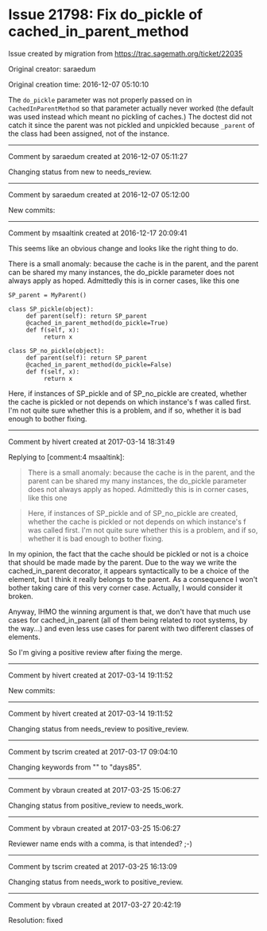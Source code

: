 # Issue 21798: Fix do_pickle of cached_in_parent_method

Issue created by migration from https://trac.sagemath.org/ticket/22035

Original creator: saraedum

Original creation time: 2016-12-07 05:10:10

The `do_pickle` parameter was not properly passed on in `CachedInParentMethod` so that parameter actually never worked (the default was used instead which meant no pickling of caches.)
The doctest did not catch it since the parent was not pickled and unpickled because `_parent` of the class had been assigned, not of the instance.


---

Comment by saraedum created at 2016-12-07 05:11:27

Changing status from new to needs_review.


---

Comment by saraedum created at 2016-12-07 05:12:00

New commits:


---

Comment by msaaltink created at 2016-12-17 20:09:41

This seems like an obvious change and looks like the right thing to do.

There is a small anomaly: because the cache is in the parent, and the parent can be shared my many instances, the do_pickle parameter does not always apply as hoped.  Admittedly this is in corner cases, like this one

```
SP_parent = MyParent()

class SP_pickle(object):
     def parent(self): return SP_parent
     @cached_in_parent_method(do_pickle=True)
     def f(self, x):
          return x

class SP_no_pickle(object):
     def parent(self): return SP_parent
     @cached_in_parent_method(do_pickle=False)
     def f(self, x):
          return x
```


Here, if instances of SP_pickle and of SP_no_pickle are created, whether the cache is pickled or not depends on which instance's f was called first.  I'm not quite sure whether this is a problem, and if so, whether it is bad enough to bother fixing.


---

Comment by hivert created at 2017-03-14 18:31:49

Replying to [comment:4 msaaltink]:
> There is a small anomaly: because the cache is in the parent, and the parent can be shared my many instances, the do_pickle parameter does not always apply as hoped.  Admittedly this is in corner cases, like this one

> Here, if instances of SP_pickle and of SP_no_pickle are created, whether the cache is pickled or not depends on which instance's f was called first.  I'm not quite sure whether this is a problem, and if so, whether it is bad enough to bother fixing.

In my opinion, the fact that the cache should be pickled or not is a choice that should be made made by the parent. Due to the way we write the cached_in_parent decorator, it appears syntactically to be a choice of the element, but I think it really belongs to the parent. As a consequence I won't bother taking care of this very corner case. Actually, I would consider it broken. 

Anyway, IHMO the winning argument is that, we don't have that much use cases for cached_in_parent (all of them being related to root systems, by the way...) and even less use cases for parent with two different classes of elements. 

So I'm giving a positive review after fixing the merge.


---

Comment by hivert created at 2017-03-14 19:11:52

New commits:


---

Comment by hivert created at 2017-03-14 19:11:52

Changing status from needs_review to positive_review.


---

Comment by tscrim created at 2017-03-17 09:04:10

Changing keywords from "" to "days85".


---

Comment by vbraun created at 2017-03-25 15:06:27

Changing status from positive_review to needs_work.


---

Comment by vbraun created at 2017-03-25 15:06:27

Reviewer name ends with a comma, is that intended? ;-)


---

Comment by tscrim created at 2017-03-25 16:13:09

Changing status from needs_work to positive_review.


---

Comment by vbraun created at 2017-03-27 20:42:19

Resolution: fixed
